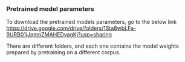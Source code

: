 ### Pretrained model parameters

To download the pretrained models parameters, 
go to the below link 
https://drive.google.com/drive/folders/1Sta8wbLFa-9URB01jJqmnZMAHEDyagKj?usp=sharing

There are different folders, and each one contains the 
model weights prepared by pretraining on a different corpus.
